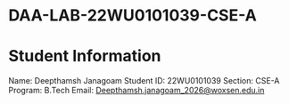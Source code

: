 # DAA-LAB-22WU0101039-CSE-A

# Student Information
Name: Deepthamsh Janagoam
Student ID: 22WU0101039
Section: CSE-A
Program: B.Tech
Email: Deepthamsh.janagoam_2026@woxsen.edu.in
